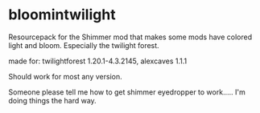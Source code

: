# bloomintwilight

Resourcepack for the Shimmer mod that makes some mods have colored light and bloom. Especially the twilight forest. 

made for:
  twilightforest 1.20.1-4.3.2145,
  alexcaves 1.1.1

Should work for most any version.
  
Someone please tell me how to get shimmer eyedropper to work.....        I'm doing things the hard way.






